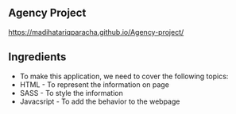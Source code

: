 ## Agency Project
 https://madihatariqparacha.github.io/Agency-project/

## Ingredients
- To make this application, we need to cover the following topics:
- HTML - To represent the information on page
- SASS - To style the information
- Javacsript - To add the behavior to the webpage
